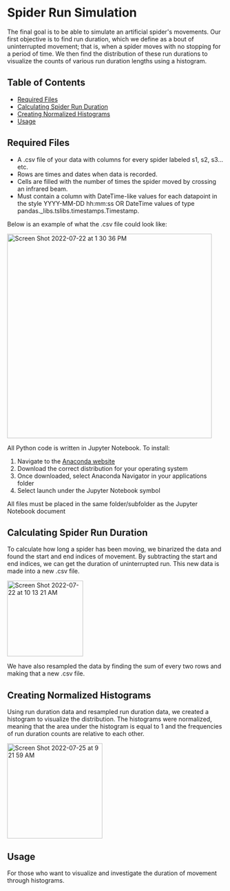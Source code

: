 # Spider Run Simulation

The final goal is to be able to simulate an artificial spider's movements. Our first objective is to find run duration, which we define as a bout of uninterrupted movement; that is, when a spider moves with no stopping for a period of time. We then find the distribution of these run durations to visualize the counts of various run duration lengths using a histogram. 

## Table of Contents

- [Required Files](https://github.com/Toporikova-Lab/Spider-Circadian-Activity/blob/main/Spider%20runs%20simulation/README.md#required-files)
- [Calculating Spider Run Duration](https://github.com/Toporikova-Lab/Spider-Circadian-Activity/blob/main/Spider%20runs%20simulation/README.md#calculating-spider-run-duration)
- [Creating Normalized Histograms](https://github.com/Toporikova-Lab/Spider-Circadian-Activity/blob/main/Spider%20runs%20simulation/README.md#creating-normalized-histograms)
- [Usage](https://github.com/Toporikova-Lab/Spider-Circadian-Activity/blob/main/Spider%20runs%20simulation/README.md#usage)

## Required Files

- A .csv file of your data with columns for every spider labeled s1, s2, s3... etc. 
- Rows are times and dates when data is recorded. 
- Cells are filled with the number of times the spider moved by crossing an infrared beam. 
- Must contain a column with DateTime-like values for each datapoint in the style YYYY-MM-DD hh:mm:ss OR DateTime values of type pandas._libs.tslibs.timestamps.Timestamp. 

Below is an example of what the .csv file could look like:

<img width="475" alt="Screen Shot 2022-07-22 at 1 30 36 PM" src="https://user-images.githubusercontent.com/67922568/180493070-9f2ec4d8-cb4a-4343-9b69-ad7d9dd147c3.png">

All Python code is written in Jupyter Notebook. To install:
  1. Navigate to the [Anaconda website](https://www.anaconda.com/products/distribution)
  2. Download the correct distribution for your operating system
  3. Once downloaded, select Anaconda Navigator in your applications folder
  4. Select launch under the Jupyter Notebook symbol
  
All files must be placed in the same folder/subfolder as the Jupyter Notebook document

## Calculating Spider Run Duration

To calculate how long a spider has been moving, we binarized the data and found the start and end indices of movement. By subtracting the start and end indices, we can get the duration of uninterrupted run. This new data is made into a new .csv file.

<img width="176" alt="Screen Shot 2022-07-22 at 10 13 21 AM" src="https://user-images.githubusercontent.com/67922568/180457786-8d81a053-c50f-40f2-90b2-d4c60d172dbf.png">

We have also resampled the data by finding the sum of every two rows and making that a new .csv file.


## Creating Normalized Histograms

Using run duration data and resampled run duration data, we created a histogram to visualize the distribution. The histograms were normalized, meaning that the area under the histogram is equal to 1 and the frequencies of run duration counts are relative to each other. 

<img width="221" alt="Screen Shot 2022-07-25 at 9 21 59 AM" src="https://user-images.githubusercontent.com/67922568/180787371-933d4aee-5a3a-4978-b6c5-8894177c4863.png">

## Usage

For those who want to visualize and investigate the duration of movement through histograms.
